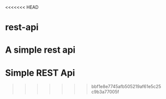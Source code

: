 <<<<<<< HEAD
# rest-api
A simple rest api
=======
# Simple REST Api

>>>>>>> bbf1e8e7745afb505219af61e5c25c9b3a77005f
